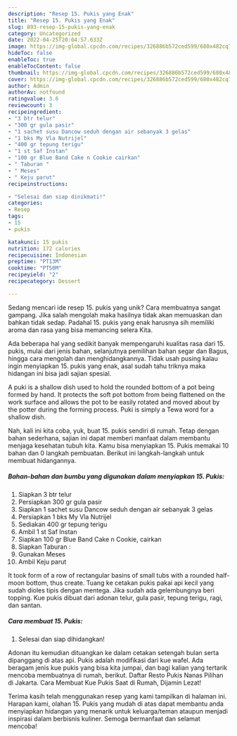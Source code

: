 ```yaml
---
description: "Resep 15. Pukis yang Enak"
title: "Resep 15. Pukis yang Enak"
slug: 893-resep-15-pukis-yang-enak
category: Uncategorized
date: 2022-04-25T20:04:57.633Z
image: https://img-global.cpcdn.com/recipes/326886b572ced599/680x482cq70/15-pukis-foto-resep-utama.jpg
hideToc: false
enableToc: true
enableTocContent: false
thumbnail: https://img-global.cpcdn.com/recipes/326886b572ced599/680x482cq70/15-pukis-foto-resep-utama.jpg
cover: https://img-global.cpcdn.com/recipes/326886b572ced599/680x482cq70/15-pukis-foto-resep-utama.jpg
author: Admin
authorAv: notfound
ratingvalue: 3.6
reviewcount: 3
recipeingredient:
- "3 btr telur"
- "300 gr gula pasir"
- "1 sachet susu Dancow seduh dengan air sebanyak 3 gelas"
- "1 bks My Vla Nutrijel"
- "400 gr tepung terigu"
- "1 st Saf Instan"
- "100 gr Blue Band Cake n Cookie cairkan"
- " Taburan "
- " Meses"
- " Keju parut"
recipeinstructions:

- "Selesai dan siap dinikmati!"
categories:
- Resep
tags:
- 15
- pukis

katakunci: 15 pukis 
nutrition: 172 calories
recipecuisine: Indonesian
preptime: "PT13M"
cooktime: "PT50M"
recipeyield: "2"
recipecategory: Dessert

---
```





Sedang mencari ide resep 15. pukis yang unik? Cara membuatnya sangat gampang. Jika salah mengolah maka hasilnya tidak akan memuaskan dan bahkan tidak sedap. Padahal 15. pukis yang enak harusnya sih memiliki aroma dan rasa yang bisa memancing selera Kita.





Ada beberapa hal yang sedikit banyak mempengaruhi kualitas rasa dari 15. pukis, mulai dari jenis bahan, selanjutnya pemilihan bahan segar dan Bagus, hingga cara mengolah dan menghidangkannya. Tidak usah pusing kalau ingin menyiapkan 15. pukis yang enak,      asal sudah tahu triknya maka hidangan ini bisa jadi sajian spesial.














A puki is a shallow dish used to hold the rounded bottom of a pot being formed by hand. It protects the soft pot bottom from being flattened on the work surface and allows the pot to be easily rotated and moved about by the potter during the forming process. Puki is simply a Tewa word for a shallow dish.






Nah, kali ini kita coba, yuk, buat 15. pukis sendiri di rumah. Tetap dengan bahan sederhana, sajian ini dapat memberi manfaat dalam membantu menjaga kesehatan tubuh kita. Kamu bisa menyiapkan 15. Pukis memakai 10 bahan dan 0 langkah pembuatan. Berikut ini langkah-langkah untuk membuat hidangannya.

<!--inarticleads1-->

##### Bahan-bahan dan bumbu yang digunakan dalam menyiapkan 15. Pukis:

1. Siapkan 3 btr telur
1. Persiapkan 300 gr gula pasir
1. Siapkan 1 sachet susu Dancow seduh dengan air sebanyak 3 gelas
1. Persiapkan 1 bks My Vla Nutrijel
1. Sediakan 400 gr tepung terigu
1. Ambil 1 st Saf Instan
1. Siapkan 100 gr Blue Band Cake n Cookie, cairkan
1. Siapkan  Taburan :
1. Gunakan  Meses
1. Ambil  Keju parut


It took form of a row of rectangular basins of small tubs with a rounded half-moon bottom, thus create. Tuang ke cetakan pukis pakai api kecil yang sudah dioles tipis dengan mentega. Jika sudah ada gelembungnya beri topping. Kue pukis dibuat dari adonan telur, gula pasir, tepung terigu, ragi, dan santan. 

<!--inarticleads2-->

##### Cara membuat 15. Pukis:


1. Selesai dan siap dihidangkan!

Adonan itu kemudian dituangkan ke dalam cetakan setengah bulan serta dipanggang di atas api. Pukis adalah modifikasi dari kue wafel. Ada beragam jenis kue pukis yang bisa kita jumpai, dan bagi kalian yang tertarik mencoba membuatnya di rumah, berikut. Daftar Resto Pukis Nanas Pilihan di Jakarta. Cara Membuat Kue Pukis Saat di Rumah, Dijamin Lezat! 

Terima kasih telah menggunakan resep yang kami tampilkan di halaman ini. Harapan kami, olahan 15. Pukis yang mudah di atas dapat membantu anda menyiapkan hidangan yang menarik untuk keluarga/teman ataupun menjadi inspirasi dalam berbisnis kuliner. Semoga bermanfaat dan selamat mencoba!
